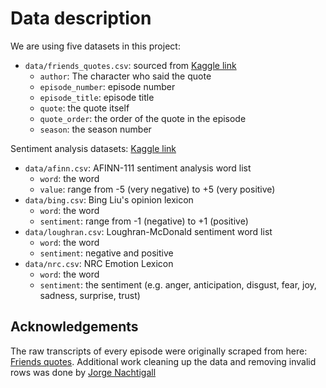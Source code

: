 # Data description

We are using five datasets in this project:

- `data/friends_quotes.csv`: sourced from [Kaggle link](https://www.kaggle.com/datasets/ryanstonebraker/friends-transcript)
  - `author`: The character who said the quote
  - `episode_number`: episode number
  - `episode_title`: episode title
  - `quote`: the quote itself
  - `quote_order`: the order of the quote in the episode
  - `season`: the season number

Sentiment analysis datasets: [Kaggle link](https://www.kaggle.com/datasets/ekrembayar/sentiment-lexicons-for-text-mining)

- `data/afinn.csv`: AFINN-111 sentiment analysis word list
  - `word`: the word
  - `value`: range from -5 (very negative) to +5 (very positive)
- `data/bing.csv`: Bing Liu's opinion lexicon
  - `word`: the word
  - `sentiment`: range from -1 (negative) to +1 (positive)
- `data/loughran.csv`: Loughran-McDonald sentiment word list
  - `word`: the word
  - `sentiment`: negative and positive
- `data/nrc.csv`: NRC Emotion Lexicon
  - `word`: the word
  - `sentiment`: the sentiment (e.g. anger, anticipation, disgust, fear, joy, sadness, surprise, trust)

## Acknowledgements

The raw transcripts of every episode were originally scraped from here: [Friends quotes](https://fangj.github.io/friends/).
Additional work cleaning up the data and removing invalid rows was done by [Jorge Nachtigall](https://www.kaggle.com/jorgenachtigall)
